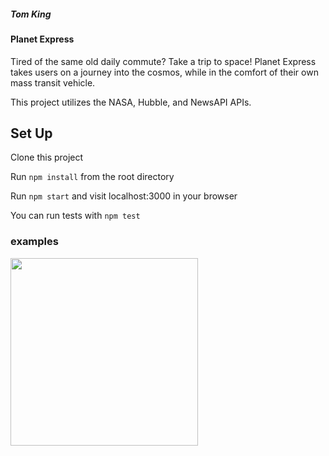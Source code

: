 ##### Tom King
#### Planet Express
Tired of the same old daily commute? Take a trip to space!
Planet Express takes users on a journey into the cosmos, 
while in the comfort of their own mass transit vehicle.

This project utilizes the NASA, Hubble, and NewsAPI APIs.

## Set Up

Clone this project

Run `npm install` from the root directory

Run `npm start` and visit localhost:3000 in your browser

You can run tests with `npm test`

### examples

<img src="https://raw.githubusercontent.com/tomkingkong/planet-express/master/public/images/planet-express-runthrough.gif" width="300"/>


